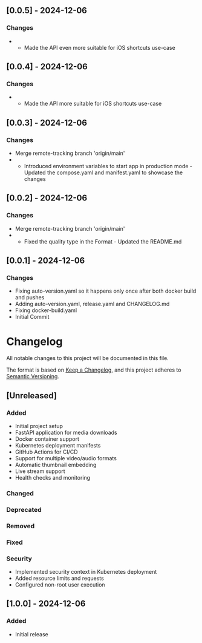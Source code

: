 
## [0.0.5] - 2024-12-06
### Changes
- - Made the API even more suitable for iOS shortcuts use-case


## [0.0.4] - 2024-12-06
### Changes
- - Made the API more suitable for iOS shortcuts use-case


## [0.0.3] - 2024-12-06
### Changes
- Merge remote-tracking branch 'origin/main'
- - Introduced environment variables to start app in production mode - Updated the compose.yaml and manifest.yaml to showcase the changes


## [0.0.2] - 2024-12-06
### Changes
- Merge remote-tracking branch 'origin/main'
- - Fixed the quality type in the Format - Updated the README.md


## [0.0.1] - 2024-12-06
### Changes
- Fixing auto-version.yaml so it happens only once after both docker build and pushes
- Adding auto-version.yaml, release.yaml and CHANGELOG.md
- Fixing docker-build.yaml
- Initial Commit

# Changelog

All notable changes to this project will be documented in this file.

The format is based on [Keep a Changelog](https://keepachangelog.com/en/1.0.0/),
and this project adheres to [Semantic Versioning](https://semver.org/spec/v2.0.0.html).

## [Unreleased]

### Added
- Initial project setup
- FastAPI application for media downloads
- Docker container support
- Kubernetes deployment manifests
- GitHub Actions for CI/CD
- Support for multiple video/audio formats
- Automatic thumbnail embedding
- Live stream support
- Health checks and monitoring

### Changed

### Deprecated

### Removed

### Fixed

### Security
- Implemented security context in Kubernetes deployment
- Added resource limits and requests
- Configured non-root user execution

## [1.0.0] - 2024-12-06
### Added
- Initial release